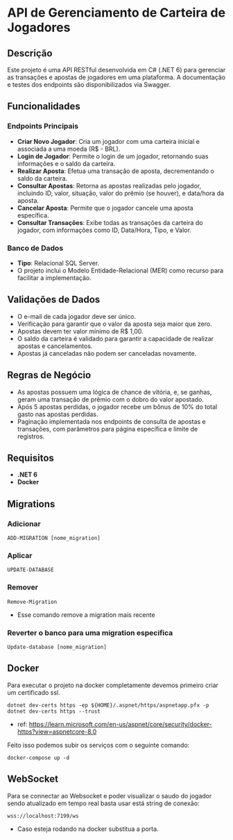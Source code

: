 # API de Gerenciamento de Carteira de Jogadores

## Descrição

Este projeto é uma API RESTful desenvolvida em C# (.NET 6) para gerenciar as transações e apostas de jogadores em uma plataforma. A documentação e testes dos endpoints são disponibilizados via Swagger.

## Funcionalidades

### Endpoints Principais

- **Criar Novo Jogador**: Cria um jogador com uma carteira inicial e associada a uma moeda (R$ - BRL).
- **Login de Jogador**: Permite o login de um jogador, retornando suas informações e o saldo da carteira.
- **Realizar Aposta**: Efetua uma transação de aposta, decrementando o saldo da carteira.
- **Consultar Apostas**: Retorna as apostas realizadas pelo jogador, incluindo ID, valor, situação, valor do prêmio (se houver), e data/hora da aposta.
- **Cancelar Aposta**: Permite que o jogador cancele uma aposta específica.
- **Consultar Transações**: Exibe todas as transações da carteira do jogador, com informações como ID, Data/Hora, Tipo, e Valor.

### Banco de Dados

- **Tipo**: Relacional SQL Server.
- O projeto inclui o Modelo Entidade-Relacional (MER) como recurso para facilitar a implementação.

## Validações de Dados

- O e-mail de cada jogador deve ser único.
- Verificação para garantir que o valor da aposta seja maior que zero.
- Apostas devem ter valor mínimo de R$ 1,00.
- O saldo da carteira é validado para garantir a capacidade de realizar apostas e cancelamentos.
- Apostas já canceladas não podem ser canceladas novamente.

## Regras de Negócio

- As apostas possuem uma lógica de chance de vitória, e, se ganhas, geram uma transação de prêmio com o dobro do valor apostado.
- Após 5 apostas perdidas, o jogador recebe um bônus de 10% do total gasto nas apostas perdidas.
- Paginação implementada nos endpoints de consulta de apostas e transações, com parâmetros para página específica e limite de registros.

## Requisitos

- **.NET 6**
- **Docker**

## Migrations

### Adicionar

```
ADD-MIGRATION [nome_migration]
```

### Aplicar

```
UPDATE-DATABASE
```

### Remover

```
Remove-Migration
```

- Esse comando remove a migration mais recente

### Reverter o banco para uma migration especifica

```
Update-database [nome_migration]
```

## Docker

Para executar o projeto na docker completamente devemos primeiro criar um certificado ssl.

```
dotnet dev-certs https -ep ${HOME}/.aspnet/https/aspnetapp.pfx -p
dotnet dev-certs https --trust
```

- ref: https://learn.microsoft.com/en-us/aspnet/core/security/docker-https?view=aspnetcore-8.0

Feito isso podemos subir os serviços com o seguinte comando:

```
docker-compose up -d
```

## WebSocket

Para se connectar ao Websocket e poder visualizar o saudo do jogador sendo atualizado em tempo real basta usar está string de conexão:

```
wss://localhost:7199/ws
```

- Caso esteja rodando na docker substitua a porta.
